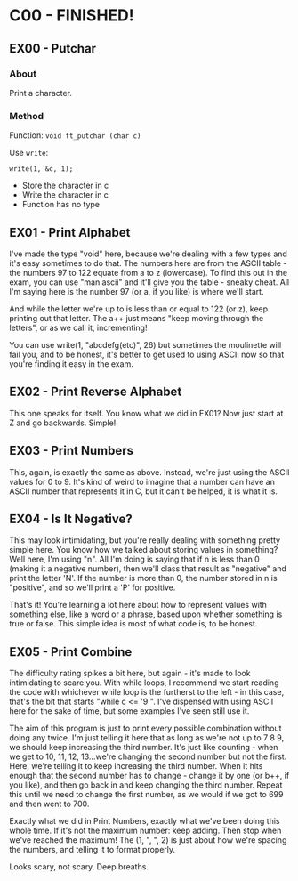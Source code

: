 # C00 - FINISHED!

## EX00 - Putchar

### About

Print a character.

### Method
Function:
```void ft_putchar (char c) ```

Use ```write```:

```write(1, &c, 1);```

- Store the character in c
- Write the character in c
- Function has no type
## EX01 - Print Alphabet

I've made the type "void" here, because we're dealing with a few types and it's easy sometimes to do that. The numbers here are from the ASCII table - the numbers 97 to 122 equate from a to z (lowercase). To find this out in the exam, you can use "man ascii" and it'll give you the table - sneaky cheat. All I'm saying here is the number 97 (or a, if you like) is where we'll start.

And while the letter we're up to is less than or equal to 122 (or z), keep printing out that letter. The a++ just means "keep moving through the letters", or as we call it, incrementing!

You can use write(1, "abcdefg(etc)", 26) but sometimes the moulinette will fail you, and to be honest, it's better to get used to using ASCII now so that you're finding it easy in the exam.

## EX02 - Print Reverse Alphabet

This one speaks for itself. You know what we did in EX01? Now just start at Z and go backwards. Simple!

## EX03 - Print Numbers

This, again, is exactly the same as above. Instead, we're just using the ASCII values for 0 to 9. It's kind of weird to imagine that a number can have an ASCII number that represents it in C, but it can't be helped, it is what it is.

## EX04 - Is It Negative?

This may look intimidating, but you're really dealing with something pretty simple here. You know how we talked about storing values in something? Well here, I'm using "n". All I'm doing is saying that if n is less than 0 (making it a negative number), then we'll class that result as "negative" and print the letter 'N'. If the number is more than 0, the number stored in n is "positive", and so we'll print a 'P' for positive.

That's it! You're learning a lot here about how to represent values with something else, like a word or a phrase, based upon whether something is true or false. This simple idea is most of what code is, to be honest.

## EX05 - Print Combine

The difficulty rating spikes a bit here, but again - it's made to look intimidating to scare you. With while loops, I recommend we start reading the code with whichever while loop is the furtherst to the left - in this case, that's the bit that starts "while c <= '9'". I've dispensed with using ASCII here for the sake of time, but some examples I've seen still use it.

The aim of this program is just to print every possible combination without doing any twice. I'm just telling it here that as long as we're not up to 7 8 9, we should keep increasing the third number. It's just like counting - when we get to 10, 11, 12, 13...we're changing the second number but not the first. Here, we're telling it to keep increasing the third number. When it hits enough that the second number has to change - change it by one (or b++, if you like), and then go back in and keep changing the third number. Repeat this until we need to change the first number, as we would if we got to 699 and then went to 700.

Exactly what we did in Print Numbers, exactly what we've been doing this whole time. If it's not the maximum number: keep adding. Then stop when we've reached the maximum! The (1, ", ", 2) is just about how we're spacing the numbers, and telling it to format properly.

Looks scary, not scary. Deep breaths.
